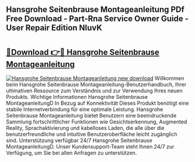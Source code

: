 ## Hansgrohe Seitenbrause Montageanleitung PDf Free Download - Part-Rna Service Owner Guide - User Repair Edition NIuvK

# <h2><a href="http://df90gj1.blite.top/?on=Hansgrohe+Seitenbrause+Montageanleitung">🔗Download 👉🔴 Hansgrohe Seitenbrause Montageanleitung</a></h2>

[![Hansgrohe Seitenbrause Montageanleitung new download](https://i.imgur.com/lujVjoI.png)](http://df90gj1.blite.top/?on=Hansgrohe+Seitenbrause+Montageanleitung)
Willkommen beim Hansgrohe Seitenbrause Montageanleitung-Benutzerhandbuch, Ihrer ultimativen Ressource zum Verständnis und zur Verwendung Ihres neuen Produkts. Wichtige Informationen Hansgrohe Seitenbrause MontageanleitungD In Bezug auf Konnektivität Dieses Produkt benötigt eine stabile Internetverbindung für eine optimale Leistung. Hansgrohe Seitenbrause Montageanleitung bietet Benutzern eine beeindruckende Sammlung fortschrittlicher Funktionen wie Gesichtserkennung, Augmented Reality, Sprachaktivierung und kabelloses Laden, die alle über die benutzerfreundliche und intuitive Benutzeroberfläche leicht zugänglich sind. Unterstützung verfügbar 24/7 Hansgrohe Seitenbrause MontageanleitungD. Unser Kundensupport-Team steht Ihnen 24/7 zur Verfügung, um Sie bei allen Anfragen zu unterstützen.
